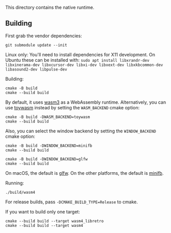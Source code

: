 This directory contains the native runtime.

## Building

First grab the vendor dependencies:

```shell
git submodule update --init
```

Linux only: You'll need to install dependencies for X11 development. On Ubuntu these can be
installed with: `sudo apt install libxrandr-dev libxinerama-dev libxcursor-dev libxi-dev
libxext-dev libxkbcommon-dev libasound2-dev libpulse-dev`

Building:

```shell
cmake -B build
cmake --build build
```

By default, it uses [wasm3] as a WebAssembly runtime.
Alternatively, you can use [toywasm] instead by setting
the `WASM_BACKEND` cmake option:

```shell
cmake -B build -DWASM_BACKEND=toywasm
cmake --build build
```

[wasm3]: https://github.com/wasm3/wasm3
[toywasm]: https://github.com/yamt/toywasm

Also, you can select the window backend by setting
the `WINDOW_BACKEND` cmake option:

```shell
cmake -B build -DWINDOW_BACKEND=minifb
cmake --build build
```

```shell
cmake -B build -DWINDOW_BACKEND=glfw
cmake --build build
```

On macOS, the default is [glfw].
On the other platforms, the default is [minifb].

[minifb]: https://github.com/emoon/minifb
[glfw]: https://www.glfw.org/

Running:

```shell
./build/wasm4
```

For release builds, pass `-DCMAKE_BUILD_TYPE=Release` to cmake.

If you want to build only one target:

``` shell
cmake --build build --target wasm4_libretro
cmake --build build --target wasm4
```
